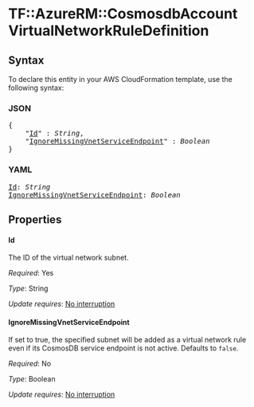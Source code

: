 # TF::AzureRM::CosmosdbAccount VirtualNetworkRuleDefinition

## Syntax

To declare this entity in your AWS CloudFormation template, use the following syntax:

### JSON

<pre>
{
    "<a href="#id" title="Id">Id</a>" : <i>String</i>,
    "<a href="#ignoremissingvnetserviceendpoint" title="IgnoreMissingVnetServiceEndpoint">IgnoreMissingVnetServiceEndpoint</a>" : <i>Boolean</i>
}
</pre>

### YAML

<pre>
<a href="#id" title="Id">Id</a>: <i>String</i>
<a href="#ignoremissingvnetserviceendpoint" title="IgnoreMissingVnetServiceEndpoint">IgnoreMissingVnetServiceEndpoint</a>: <i>Boolean</i>
</pre>

## Properties

#### Id

The ID of the virtual network subnet.

_Required_: Yes

_Type_: String

_Update requires_: [No interruption](https://docs.aws.amazon.com/AWSCloudFormation/latest/UserGuide/using-cfn-updating-stacks-update-behaviors.html#update-no-interrupt)

#### IgnoreMissingVnetServiceEndpoint

If set to true, the specified subnet will be added as a virtual network rule even if its CosmosDB service endpoint is not active. Defaults to `false`.

_Required_: No

_Type_: Boolean

_Update requires_: [No interruption](https://docs.aws.amazon.com/AWSCloudFormation/latest/UserGuide/using-cfn-updating-stacks-update-behaviors.html#update-no-interrupt)

